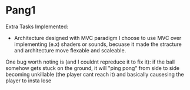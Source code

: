 # Pang1
Extra Tasks Implemented:
* Architecture designed with MVC paradigm
I choose to use MVC over implementing (e.x) shaders or sounds, becuase it made the stracture and architecture move flexable and scaleable. 


One bug worth noting is (and I couldnt repreduce it to fix it): if the ball somehow gets stuck on the ground, it will "ping pong" from side to side becoming unkillable (the player cant reach it) and basically causesing the player to insta lose
